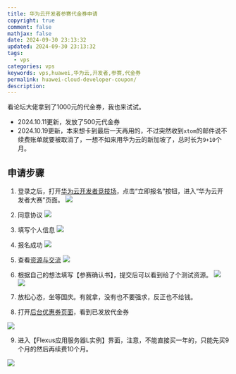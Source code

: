 ```yaml
---
title: 华为云开发者参赛代金券申请
copyright: true
comment: false
mathjax: false
date: 2024-09-30 23:13:32
updated: 2024-09-30 23:13:32
tags:
  - vps
categories: vps
keywords: vps,huawei,华为云,开发者,参赛,代金券
permalink: huawei-cloud-developer-coupon/
description: 
---
```

看论坛大佬拿到了1000元的代金券，我也来试试。

- 2024.10.11更新，发放了500元代金券
- 2024.10.19更新，本来想卡到最后一天再用的，不过突然收到`xtom`的邮件说不续费账单就要被取消了，一想不如来用华为云的新加坡了，总时长为`9+10`个月。

<!-- more -->

## 申请步骤

1. 登录之后，打开[华为云开发者竞技场](https://competition.huaweicloud.com/competitions?track=116)，点击“立即报名”按钮，进入“华为云开发者大赛”页面。
![](https://img1.tucang.cc/api/image/show/a610e386d20a3cde08c8843a67c3eeed)

2. 同意协议
![](https://img1.tucang.cc/api/image/show/eb7a249efef663f45f00838814c1a667)

3. 填写个人信息
![](https://img1.tucang.cc/api/image/show/5c8ca309413be61b1a81b6003e1d4233)

4. 报名成功
![](https://img1.tucang.cc/api/image/show/e21eb97e96c37c405fa7edb2b5eb8ca5)

5. 查看[资源与交流](https://competition.huaweicloud.com/information/1000042083/html3)
![](https://img1.tucang.cc/api/image/show/a8ef6e8c00aa44189a71cc9c670dcadd)

6. 根据自己的想法填写【参赛确认书】，提交后可以看到给了个测试资源。
![](https://img1.tucang.cc/api/image/show/3eb53ef33bfa8c789edff207b3a2f53c)
![](https://img1.tucang.cc/api/image/show/77cd835068bdb7a9baa5c3c534ff2f06)

7. 放松心态，坐等国庆。有就拿，没有也不要强求，反正也不给钱。

8. 打开[后台优惠券页面](https://account.huaweicloud.com/usercenter/?region=cn-north-4&locale=zh-cn#/userindex/coupons)，看到已发放代金券

![](https://img1.tucang.cc/api/image/show/bf6ad5cf4c4acb1ee85d4904cee09c6f)

9. 进入【Flexus应用服务器L实例】界面，注意，不能直接买一年的，只能先买9个月的然后再续费10个月。

![](https://img1.tucang.cc/api/image/show/ed25f5b377ae3916104ba1b2ffb1c66a)
